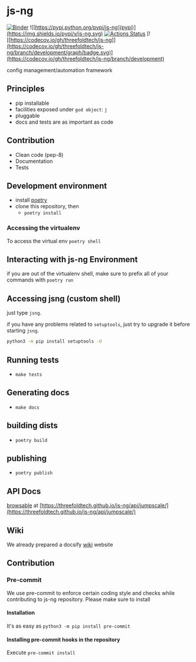 # js-ng

[![Binder](https://mybinder.org/badge_logo.svg)](https://mybinder.org/v2/gh/threefoldtech/js-ng/development?filepath=docs%2Fnotebooks)
![[https://pypi.python.org/pypi/js-ng](pypi)](https://img.shields.io/pypi/v/js-ng.svg)
[![Actions Status](https://github.com/threefoldtech/js-ng/workflows/jsng-ci/badge.svg?query=branch%3Adevelopment)](https://github.com/threefoldtech/js-ng/actions?query=branch%3Adevelopment)
[![[https://codecov.io/gh/threefoldtech/js-ng]](https://codecov.io/gh/threefoldtech/js-ng/branch/development/graph/badge.svg)](https://codecov.io/gh/threefoldtech/js-ng/branch/development)

config management/automation framework

## Principles

- pip installable
- facilities exposed under `god object`: `j`
- pluggable
- docs and tests are as important as code


## Contribution

- Clean code (pep-8)
- Documentation
- Tests


## Development environment
- install [poetry](https://poetry.eustace.io)
- clone this repository, then
    - `poetry install`

### Accessing the virtualenv
To access the virtual env `poetry shell`


## Interacting with js-ng Environment
if you are out of the virtualenv shell, make sure to prefix all of your commands with `poetry run`


## Accessing jsng (custom shell)

just type `jsng`.

if you have any problems related to `setuptools`, just try to upgrade it before starting `jsng`.

```bash
python3 -m pip install setuptools -U
```
## Running tests
- `make tests`

## Generating docs
- `make docs`


## building dists
- `poetry build`

## publishing
- `poetry publish`


## API Docs

[browsable](https://threefoldtech.github.io/js-ng/api/jumpscale/) at [https://threefoldtech.github.io/js-ng/api/jumpscale/](https://threefoldtech.github.io/js-ng/api/jumpscale/)

## Wiki

We already prepared a docsify [wiki](https://threefoldtech.github.io/js-ng/wiki) website

## Contribution

### Pre-commit
We use pre-commit to enforce certain coding style and checks while contributing to js-ng repository. Please make sure to install

#### Installation
It's as easy as `python3 -m pip install pre-commit`

#### Installing pre-commit hooks in the repository
Execute `pre-commit install`
